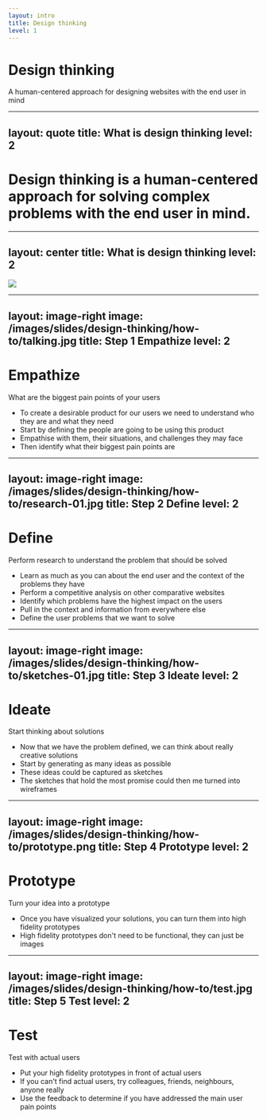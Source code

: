 ```yaml
---
layout: intro
title: Design thinking
level: 1
---
```


# Design thinking

A human-centered approach for designing websites with the end user in mind


---
layout: quote
title: What is design thinking 
level: 2
---

# Design thinking is a human-centered approach for solving complex problems with the end user in mind. 

<!-- 

Slide notes: 

* Design thinking is a collaborative framework where people come together to try to solve complex problems
* They are trying to solve these problems for the customer / user
* So what does design thinking look like?...

* You're not your users!

Credit: 

https://careerfoundry.com/en/blog/ux-design/what-are-design-sprints/

-->

---
layout: center
title: What is design thinking 
level: 2
---

<img src="/images/slides/design-thinking/how-to/process-01.png"/>


<!-- 

Slide notes: 

Helps solve complex problems quickly 

Design thinking is a human-centered approach for solving complex problems with the end user in mind. 

Design thinking must be the foundation for how you design anything 

-->



---
layout: image-right
image: /images/slides/design-thinking/how-to/talking.jpg
title: Step 1 Empathize
level: 2
---

# Empathize
What are the biggest pain points of your users

* To create a desirable product for our users we need to understand who they are and what they need
* Start by defining the people are going to be using this product
* Empathise with them, their situations, and challenges they may face
* Then identify what their biggest pain points are


<!-- 

Slide notes: 

* In industry, during this phase you could go out and interview users, or conduct surveys, send out questionairres or perform some research activities with users 
* Sometimes that's not always possible and so you have to make best guesses and assumptions
* Remember - you are not trying to find solutions to their problems here, you are just trying to identify the pain points

Credit: 

Photo by <a href="https://unsplash.com/@heftiba?utm_source=unsplash&utm_medium=referral&utm_content=creditCopyText">Toa Heftiba</a> on <a href="https://unsplash.com/photos/4xe-yVFJCvw?utm_source=unsplash&utm_medium=referral&utm_content=creditCopyText">Unsplash</a>
  

-->



---
layout: image-right
image: /images/slides/design-thinking/how-to/research-01.jpg
title: Step 2 Define
level: 2
---

# Define
Perform research to understand the problem that should be solved

* Learn as much as you can about the end user and the context of the problems they have 
* Perform a competitive analysis on other comparative websites
* Identify which problems have the highest impact on the users
* Pull in the context and information from everywhere else 
* Define the user problems that we want to solve

<!-- 

Slide notes: 

Define

Credit: 

Photo by Startup Stock Photos: https://www.pexels.com/photo/man-wearing-black-and-white-stripe-shirt-looking-at-white-printer-papers-on-the-wall-212286/

-->



---
layout: image-right
image: /images/slides/design-thinking/how-to/sketches-01.jpg
title: Step 3 Ideate
level: 2
---

# Ideate
Start thinking about solutions

* Now that we have the problem defined, we can think about really creative solutions
* Start by generating as many ideas as possible 
* These ideas could be captured as sketches 
* The sketches that hold the most promise could then me turned into wireframes

<!-- 

Slide notes: 

* This is where you can really get creative 
* 

Credit: 

https://www.pexels.com/photo/white-printer-paper-196645/

-->



---
layout: image-right
image: /images/slides/design-thinking/how-to/prototype.png
title: Step 4 Prototype
level: 2
---

# Prototype
Turn your idea into a prototype

* Once you have visualized your solutions, you can turn them into high fidelity prototypes
* High fidelity prototypes don't need to be functional, they can just be images

<!-- 

Slide notes: 

Prototype

Credit: 

https://www.figma.com/community/file/988854619809579450
  
-->


---
layout: image-right
image: /images/slides/design-thinking/how-to/test.jpg
title: Step 5 Test
level: 2
---

# Test
Test with actual users

* Put your high fidelity prototypes in front of actual users
* If you can't find actual users, try colleagues, friends, neighbours, anyone really
* Use the feedback to determine if you have addressed the main user pain points 

<!-- 

Slide notes: 

Test

Credit: 

Photo by Andrea Piacquadio: https://www.pexels.com/photo/cheerful-senior-mother-and-adult-daughter-using-smartphone-together-3791664/

-->
